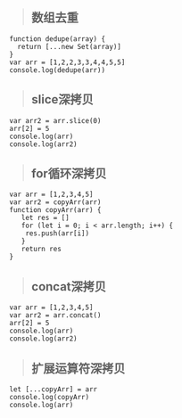 >## 数组去重
```
function dedupe(array) {
  return [...new Set(array)]
}
var arr = [1,2,2,3,3,4,4,5,5]
console.log(dedupe(arr))
```
>## slice深拷贝
  
```  var arr = [1,2,3,4,5]
var arr2 = arr.slice(0)
arr[2] = 5
console.log(arr)
console.log(arr2)
```
>## for循环深拷贝
 ```
 var arr = [1,2,3,4,5]
var arr2 = copyArr(arr)
function copyArr(arr) {
	let res = []
	for (let i = 0; i < arr.length; i++) {
	 res.push(arr[i])
	}
	return res
}
```
>## concat深拷贝
```
var arr = [1,2,3,4,5]
var arr2 = arr.concat()
arr[2] = 5
console.log(arr)
console.log(arr2)
```
>## 扩展运算符深拷贝
```
let [...copyArr] = arr
console.log(copyArr)
console.log(arr)
```
